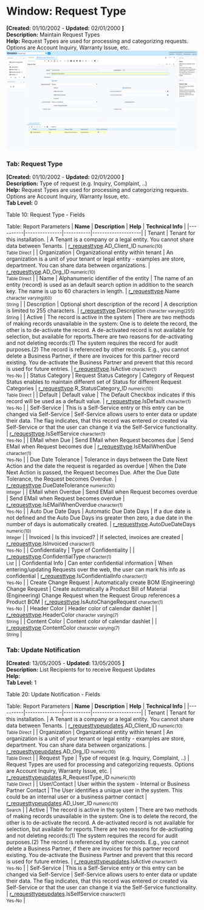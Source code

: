 # Window: Request Type

**[Created:** 01/10/2002 - **Updated:** 02/01/2000 **]**  
**Description:** Maintain Request Types  
**Help:** Request Types are used for processing and categorizing requests. Options are Account Inquiry, Warranty Issue, etc.  
![](/img/docs/manual/RequestType-Window_iDempiere_v12.0.0.png)

### Tab: Request Type

**[Created:** 01/10/2002 - **Updated:** 02/01/2000 **]**   
**Description:** Type of request (e.g. Inquiry, Complaint, ..)  
**Help:** Request Types are used for processing and categorizing requests. Options are Account Inquiry, Warranty Issue, etc.  
**Tab Level:** 0

Table 10: Request Type - Fields 

Table: Report Parameters
| **Name** | **Description** | **Help** | **Technical Info** |
|----------|---------------|-----------|--------------------|
| Tenant | Tenant for this installation. | A Tenant is a company or a legal entity. You cannot share data between Tenants. | [r_requesttype](https://idempiere-schemaspy.muriloht.com/adempiere/tables/r_requesttype.html).AD_Client_ID<small> numeric(10) <br/> Table Direct</small> | 
| Organization | Organizational entity within tenant | An organization is a unit of your tenant or legal entity - examples are store, department. You can share data between organizations. | [r_requesttype](https://idempiere-schemaspy.muriloht.com/adempiere/tables/r_requesttype.html).AD_Org_ID<small> numeric(10) <br/> Table Direct</small> | 
| Name | Alphanumeric identifier of the entity | The name of an entity (record) is used as an default search option in addition to the search key. The name is up to 60 characters in length. | [r_requesttype](https://idempiere-schemaspy.muriloht.com/adempiere/tables/r_requesttype.html).Name<small> character varying(60) <br/> String</small> | 
| Description | Optional short description of the record | A description is limited to 255 characters. | [r_requesttype](https://idempiere-schemaspy.muriloht.com/adempiere/tables/r_requesttype.html).Description<small> character varying(255) <br/> String</small> | 
| Active | The record is active in the system | There are two methods of making records unavailable in the system: One is to delete the record, the other is to de-activate the record. A de-activated record is not available for selection, but available for reports.There are two reasons for de-activating and not deleting records:(1) The system requires the record for audit purposes.(2) The record is referenced by other records. E.g., you cannot delete a Business Partner, if there are invoices for this partner record existing. You de-activate the Business Partner and prevent that this record is used for future entries. | [r_requesttype](https://idempiere-schemaspy.muriloht.com/adempiere/tables/r_requesttype.html).IsActive<small> character(1) <br/> Yes-No</small> | 
| Status Category | Request Status Category | Category of Request Status enables to maintain different set of Status for different Request Categories | [r_requesttype](https://idempiere-schemaspy.muriloht.com/adempiere/tables/r_requesttype.html).R_StatusCategory_ID<small> numeric(10) <br/> Table Direct</small> | 
| Default | Default value | The Default Checkbox indicates if this record will be used as a default value. | [r_requesttype](https://idempiere-schemaspy.muriloht.com/adempiere/tables/r_requesttype.html).IsDefault<small> character(1) <br/> Yes-No</small> | 
| Self-Service | This is a Self-Service entry or this entry can be changed via Self-Service | Self-Service allows users to enter data or update their data.  The flag indicates, that this record was entered or created via Self-Service or that the user can change it via the Self-Service functionality. | [r_requesttype](https://idempiere-schemaspy.muriloht.com/adempiere/tables/r_requesttype.html).IsSelfService<small> character(1) <br/> Yes-No</small> | 
| EMail when Due | Send EMail when Request becomes due | Send EMail when Request becomes due | [r_requesttype](https://idempiere-schemaspy.muriloht.com/adempiere/tables/r_requesttype.html).IsEMailWhenDue<small> character(1) <br/> Yes-No</small> | 
| Due Date Tolerance | Tolerance in days between the Date Next Action and the date the request is regarded as overdue | When the Date Next Action is passed, the Request becomes Due. After the Due Date Tolerance, the Request becomes Overdue. | [r_requesttype](https://idempiere-schemaspy.muriloht.com/adempiere/tables/r_requesttype.html).DueDateTolerance<small> numeric(10) <br/> Integer</small> | 
| EMail when Overdue | Send EMail when Request becomes overdue | Send EMail when Request becomes overdue | [r_requesttype](https://idempiere-schemaspy.muriloht.com/adempiere/tables/r_requesttype.html).IsEMailWhenOverdue<small> character(1) <br/> Yes-No</small> | 
| Auto Due Date Days | Automatic Due Date Days | If a due date is not defined and the Auto Due Days ins greater then zero, a due date in the number of days is automatically created. | [r_requesttype](https://idempiere-schemaspy.muriloht.com/adempiere/tables/r_requesttype.html).AutoDueDateDays<small> numeric(10) <br/> Integer</small> | 
| Invoiced | Is this invoiced? | If selected, invoices are created | [r_requesttype](https://idempiere-schemaspy.muriloht.com/adempiere/tables/r_requesttype.html).IsInvoiced<small> character(1) <br/> Yes-No</small> | 
| Confidentiality | Type of Confidentiality |  | [r_requesttype](https://idempiere-schemaspy.muriloht.com/adempiere/tables/r_requesttype.html).ConfidentialType<small> character(1) <br/> List</small> | 
| Confidential Info | Can enter confidential information | When entering/updating Requests over the web, the user can mark his info as confidential | [r_requesttype](https://idempiere-schemaspy.muriloht.com/adempiere/tables/r_requesttype.html).IsConfidentialInfo<small> character(1) <br/> Yes-No</small> | 
| Create Change Request | Automatically create BOM (Engineering) Change Request | Create automatically a Product Bill of Material  (Engineering) Change Request when the Request Group references a Product BOM | [r_requesttype](https://idempiere-schemaspy.muriloht.com/adempiere/tables/r_requesttype.html).IsAutoChangeRequest<small> character(1) <br/> Yes-No</small> | 
| Header Color | Header color of calendar dashlet |  | [r_requesttype](https://idempiere-schemaspy.muriloht.com/adempiere/tables/r_requesttype.html).HeaderColor<small> character varying(7) <br/> String</small> | 
| Content Color | Content color of calendar dashlet |  | [r_requesttype](https://idempiere-schemaspy.muriloht.com/adempiere/tables/r_requesttype.html).ContentColor<small> character varying(7) <br/> String</small> | 


### Tab: Update Notification

**[Created:** 13/05/2005 - **Updated:** 13/05/2005 **]**   
**Description:** List Recipients for to receive Request Updates  
**Help:**   
**Tab Level:** 1

Table 20: Update Notification - Fields 

Table: Report Parameters
| **Name** | **Description** | **Help** | **Technical Info** |
|----------|---------------|-----------|--------------------|
| Tenant | Tenant for this installation. | A Tenant is a company or a legal entity. You cannot share data between Tenants. | [r_requesttypeupdates](https://idempiere-schemaspy.muriloht.com/adempiere/tables/r_requesttypeupdates.html).AD_Client_ID<small> numeric(10) <br/> Table Direct</small> | 
| Organization | Organizational entity within tenant | An organization is a unit of your tenant or legal entity - examples are store, department. You can share data between organizations. | [r_requesttypeupdates](https://idempiere-schemaspy.muriloht.com/adempiere/tables/r_requesttypeupdates.html).AD_Org_ID<small> numeric(10) <br/> Table Direct</small> | 
| Request Type | Type of request (e.g. Inquiry, Complaint, ..) | Request Types are used for processing and categorizing requests. Options are Account Inquiry, Warranty Issue, etc. | [r_requesttypeupdates](https://idempiere-schemaspy.muriloht.com/adempiere/tables/r_requesttypeupdates.html).R_RequestType_ID<small> numeric(10) <br/> Table Direct</small> | 
| User/Contact | User within the system - Internal or Business Partner Contact | The User identifies a unique user in the system. This could be an internal user or a business partner contact | [r_requesttypeupdates](https://idempiere-schemaspy.muriloht.com/adempiere/tables/r_requesttypeupdates.html).AD_User_ID<small> numeric(10) <br/> Search</small> | 
| Active | The record is active in the system | There are two methods of making records unavailable in the system: One is to delete the record, the other is to de-activate the record. A de-activated record is not available for selection, but available for reports.There are two reasons for de-activating and not deleting records:(1) The system requires the record for audit purposes.(2) The record is referenced by other records. E.g., you cannot delete a Business Partner, if there are invoices for this partner record existing. You de-activate the Business Partner and prevent that this record is used for future entries. | [r_requesttypeupdates](https://idempiere-schemaspy.muriloht.com/adempiere/tables/r_requesttypeupdates.html).IsActive<small> character(1) <br/> Yes-No</small> | 
| Self-Service | This is a Self-Service entry or this entry can be changed via Self-Service | Self-Service allows users to enter data or update their data.  The flag indicates, that this record was entered or created via Self-Service or that the user can change it via the Self-Service functionality. | [r_requesttypeupdates](https://idempiere-schemaspy.muriloht.com/adempiere/tables/r_requesttypeupdates.html).IsSelfService<small> character(1) <br/> Yes-No</small> | 


